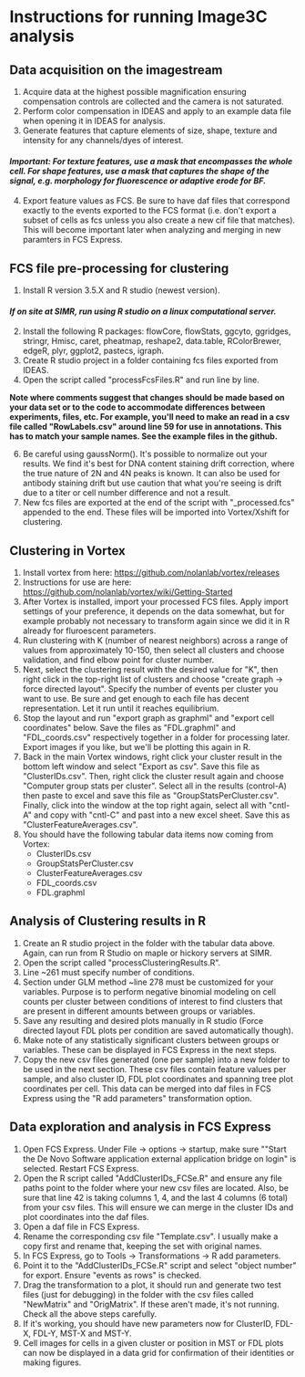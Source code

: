 ﻿
# Instructions for running Image3C analysis

## Data acquisition on the imagestream

 1. Acquire data at the highest possible magnification ensuring compensation controls are collected and the camera is not saturated.
 2. Perform color compensation in IDEAS and apply to an example data file when opening it in IDEAS for analysis.  
 3. Generate features that capture elements of size, shape, texture and intensity for any channels/dyes of interest.  
 
 #### *Important: For texture features, use a mask that encompasses the whole cell.  For shape features, use a mask that captures the shape of the signal, e.g. morphology for fluorescence or adaptive erode for BF.*
 
 4. Export feature values as FCS.  Be sure to have daf files that correspond exactly to the events exported to the FCS format (i.e. don't export a subset of cells as fcs unless you also create a new cif file that matches).  This will become important later when analyzing and merging in new paramters in FCS Express.

## FCS file pre-processing for clustering

 1. Install R version 3.5.X and R studio (newest version).  
 
 #### *If on site at SIMR, run using R studio on a linux computational server.*
 
 2. Install the following R packages: flowCore, flowStats, ggcyto, ggridges, stringr, Hmisc, caret, pheatmap, reshape2, data.table, RColorBrewer, edgeR, plyr, ggplot2, pastecs, igraph.
 3. Create R studio project in a folder containing fcs files exported from IDEAS. 
 4. Open the script called "processFcsFiles.R" and run line by line.  

**Note where comments suggest that changes should be made based on your data set or to the code to accommodate differences between experiments, files, etc.  For example, you'll need to make an read in a csv file called "RowLabels.csv" around line 59 for use in annotations.  This has to match your sample names.  See the example files in the github.**

 6. Be careful using gaussNorm().  It's possible to normalize out your results.  We find it's best for DNA content staining drift correction, where the true nature of 2N and 4N peaks is known.  It can also be used for antibody staining drift but use caution that what you're seeing is drift due to a titer or cell number difference and not a result.
 7. New fcs files are exported at the end of the script with "_processed.fcs" appended to the end.  These files will be imported into Vortex/Xshift for clustering.
 

## Clustering in Vortex

 1. Install vortex from here:  https://github.com/nolanlab/vortex/releases
 2. Instructions for use are here: https://github.com/nolanlab/vortex/wiki/Getting-Started
 3. After Vortex is installed, import your processed FCS files.  Apply import settings of your preference, it depends on the data somewhat, but for example probably not necessary to transform again since we did it in R already for fluroescent parameters.
 4. Run clustering with K (number of nearest neighbors)  across a range of values from approximately 10-150, then select all clusters and choose validation, and find elbow point for cluster number.
 5. Next, select the clustering result with the desired value for "K", then right click in the top-right list of clusters and choose "create graph -> force directed layout".  Specify the number of events per cluster you want to use.  Be sure and get enough to each file has decent representation.  Let it run until it reaches equilibrium.
 6. Stop the layout and run "export graph as graphml" and "export cell coordinates" below.  Save the files as "FDL.graphml" and "FDL_coords.csv" respectively together in a folder for processing later.  Export images if you like, but we'll be plotting this again in R.
 7. Back in the main Vortex windows, right click your cluster result in the bottom left window and select "Export as csv".  Save this file as "ClusterIDs.csv".  Then, right click the cluster result again and choose "Computer group stats per cluster".  Select all in the results (control-A) then paste to excel and save this file as "GroupStatsPerCluster.csv".  Finally, click into the window at the top right again, select all with "cntl-A" and copy with "cntl-C" and past into a new excel sheet.  Save this as "ClusterFeatureAverages.csv".
 8. You should have the following tabular data items now coming from Vortex:
     * ClusterIDs.csv
     * GroupStatsPerCluster.csv
     * ClusterFeatureAverages.csv
     * FDL_coords.csv
     * FDL.graphml

## Analysis of Clustering results in R

1. Create an R studio project in the folder with the tabular data above.  Again, can run from R Studio on maple or hickory servers at SIMR.
2. Open the script called "processClusteringResults.R".
3. Line ~261 must specify number of conditions.
4. Section under GLM method ~line 278 must be customized for your variables.  Purpose is to perform negative binomial modeling on cell counts per cluster between conditions of interest to find clusters that are present in different amounts between groups or variables.
5. Save any resulting and desired plots manually in R studio (Force directed layout FDL plots per condition are saved automatically though).
6. Make note of any statistically significant clusters between groups or variables.  These can be displayed in FCS Express in the next steps.
7. Copy the new csv files generated (one per sample) into a new folder to be used in the next section.  These csv files contain feature values per sample, and also cluster ID, FDL plot coordinates and spanning tree plot coordinates per cell.  This data can be merged into daf files in FCS Express using the "R add parameters" transformation option.

## Data exploration and analysis in FCS Express

 1. Open FCS Express.  Under File -> options -> startup, make sure ""Start the De Novo Software application external application bridge on login" is selected. Restart FCS Express.
 2. Open the R script called "AddClusterIDs_FCSe.R" and ensure any file paths point to the folder where your new csv files are located.  Also, be sure that line 42 is taking columns 1, 4, and the last 4 columns (6 total) from your csv files.  This will ensure we can merge in the cluster IDs and plot coordinates into the daf files.
 3. Open a daf file in FCS Express.
 4. Rename the corresponding csv file "Template.csv".  I usually make a copy first and rename that, keeping the set with original names.
 5. In FCS Express, go to Tools -> Transformations -> R add parameters.
 6. Point it to the "AddClusterIDs_FCSe.R" script and select "object number" for export. Ensure "events as rows" is checked.  
 7. Drag the transformation to a plot, it should run and generate two test files (just for debugging) in the folder with the csv files called "NewMatrix" and "OrigMatrix".  If these aren't made, it's not running.  Check all the above steps carefully.
 8. If it's working, you should have new parameters now for ClusterID, FDL-X, FDL-Y, MST-X and MST-Y.  
 9. Cell images for cells in a given cluster or position in MST or FDL plots can now be displayed in a data grid for confirmation of their identities or making figures.

